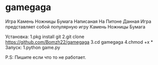 # gamegaga
Игра Камень Ножницы Бумага Написаная На Питоне
Данная Игра представляет собой популярную игру 
Камень Ножницы Бумага 


Установка:
1.pkg install git
2.git clone https://github.com/Bomzh22/gamegaga
3.cd gamegaga
4.chmod +x *
Запуск:
1.python game.py


P.S: Пишите если что то не работает.
